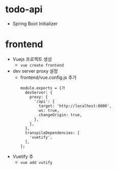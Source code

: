 # todo-api
* Spring Boot Initializer

# frontend
- Vuejs 프로젝트 생성
  - `vue create frontend`
- dev server proxy 설정
  - frontend/vue.config.js 추가
    ```
    module.exports = {가
      devServer: {
        proxy: {
          '/api': {
            target: 'http://localhost:8000',
            ws: true,
            changeOrigin: true,
          },
        },
      },
      transpileDependencies: [
        'vuetify',
      ],
    };
    ```
- Vuetify 추
  - `vue add vutify`